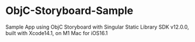 # ObjC-Storyboard-Sample
Sample App using ObjC Storyboard with Singular Static Library SDK v12.0.0, built with Xcode14.1, on M1 Mac for iOS16.1
